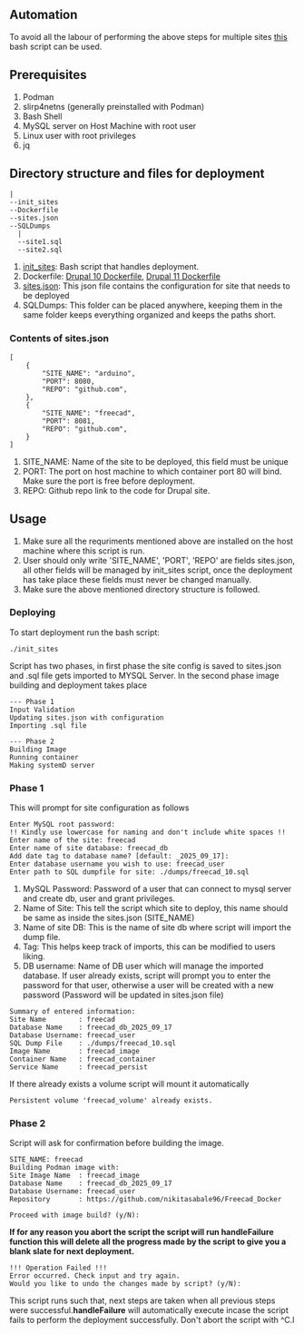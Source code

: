 ## **Automation**
To avoid all the labour of performing the above steps for multiple sites [this](./init_sites) bash script can be used. 

## **Prerequisites**
1. Podman
2. slirp4netns (generally preinstalled with Podman)
3. Bash Shell
4. MySQL server on Host Machine with root user
5. Linux user with root privileges
6. jq

## **Directory structure and files for deployment**
```
|
--init_sites 
--Dockerfile
--sites.json
--SQLDumps
  |
  --site1.sql
  --site2.sql
```

1. [init_sites](./init_sites): Bash script that handles deployment.
2. Dockerfile: [Drupal 10 Dockerfile](./Dockerfile), [Drupal 11 Dockerfile](./Dockerfile.11)
3. [sites.json](./sites.json): This json file contains the configuration for site that needs to be deployed
4. SQLDumps: This folder can be placed anywhere, keeping them in the same folder keeps everything organized and keeps the paths short.

### Contents of sites.json
```
[
    {
        "SITE_NAME": "arduino",
        "PORT": 8080,
        "REPO": "github.com",
    },
    {
        "SITE_NAME": "freecad",
        "PORT": 8081,
        "REPO": "github.com",
    }
]
```
1. SITE_NAME: Name of the site to be deployed, this field must be unique
2. PORT: The port on host machine to which container port 80 will bind. Make sure the port is free before deployment.
3. REPO: Github repo link to the code for Drupal site.

## **Usage**
1. Make sure all the requriments mentioned above are installed on the host machine where this script is run.
1. User should only write 'SITE_NAME', 'PORT', 'REPO' are fields sites.json, all other fields will be managed by init_sites script, once the deployment has take place these fields must never be changed manually.
1. Make sure the above mentioned directory structure is followed.

### **Deploying**
To start deployment run the bash script:
```
./init_sites
```

Script has two phases, in first phase the site config is saved to sites.json and .sql file gets imported to MYSQL Server. In the second phase image building and deployment takes place

```
--- Phase 1
Input Validation
Updating sites.json with configuration
Importing .sql file

--- Phase 2
Building Image
Running container
Making systemD server
```

### Phase 1
This will prompt for site configuration as follows
```
Enter MySQL root password: 
!! Kindly use lowercase for naming and don't include white spaces !!
Enter name of the site: freecad
Enter name of site database: freecad_db
Add date tag to database name? [default: _2025_09_17]: 
Enter database username you wish to use: freecad_user
Enter path to SQL dumpfile for site: ./dumps/freecad_10.sql
```

1. MySQL Password: Password of a user that can connect to mysql server and create db, user and grant privileges.
2. Name of Site: This tell the script which site to deploy, this name should be same as inside the sites.json (SITE_NAME)
3. Name of site DB: This is the name of site db where script will import the dump file.
4. Tag: This helps keep track of imports, this can be modified to users liking.
5. DB username: Name of DB user which will manage the imported database. If user already exists, script will prompt you to enter the password for that user, otherwise a user will be created with a new password (Password will be updated in sites.json file)

```
Summary of entered information:
Site Name        : freecad
Database Name    : freecad_db_2025_09_17
Database Username: freecad_user
SQL Dump File    : ./dumps/freecad_10.sql
Image Name       : freecad_image
Container Name   : freecad_container
Service Name     : freecad_persist
``` 
If there already exists a volume script will mount it automatically

```
Persistent volume 'freecad_volume' already exists.
```

### Phase 2

Script will ask for confirmation before building the image.
```
SITE_NAME: freecad
Building Podman image with:
Site Image Name  : freecad_image
Database Name    : freecad_db_2025_09_17
Database Username: freecad_user
Repository       : https://github.com/nikitasabale96/Freecad_Docker

Proceed with image build? (y/N): 
```

**If for any reason you abort the script the script will run handleFailure function this will delete all the progress made by the script to give you a blank slate for next deployment.**

```
!!! Operation Failed !!!
Error occurred. Check input and try again.
Would you like to undo the changes made by script? (y/N): 
```

This script runs such that, next steps are taken when all previous steps were successful.**handleFailure** will automatically execute incase the script fails to perform the deployment successfully. Don't abort the script with ^C.l